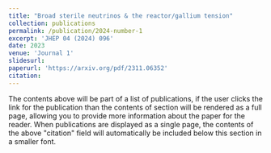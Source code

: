 ```yaml
---
title: "Broad sterile neutrinos & the reactor/gallium tension"
collection: publications
permalink: /publication/2024-number-1
excerpt: 'JHEP 04 (2024) 096'
date: 2023
venue: 'Journal 1'
slidesurl: 
paperurl: 'https://arxiv.org/pdf/2311.06352'
citation: 
---
```


The contents above will be part of a list of publications, if the user clicks the link for the publication than the contents of section will be rendered as a full page, allowing you to provide more information about the paper for the reader. When publications are displayed as a single page, the contents of the above "citation" field will automatically be included below this section in a smaller font.